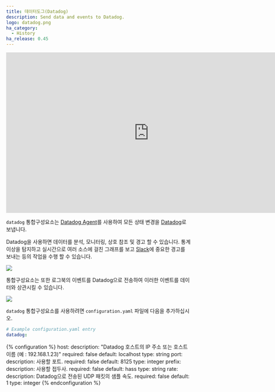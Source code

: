 ```yaml
---
title: 데이터도그(Datadog)
description: Send data and events to Datadog.
logo: datadog.png
ha_category:
  - History
ha_release: 0.45
---
```


<div class='videoWrapper'>
<iframe width="776" height="437" src="https://www.youtube.com/embed/YHmCQ5GVeTk" frameborder="0" allow="accelerometer; autoplay; encrypted-media; gyroscope; picture-in-picture" allowfullscreen></iframe>
</div>

`datadog` 통합구성요소는 [Datadog Agent](https://docs.datadoghq.com/guides/basic_agent_usage/)를 사용하여 모든 상태 변경을 [Datadog](https://www.datadoghq.com/)로 보냅니다.

Datadog을 사용하면 데이터를 분석, 모니터링, 상호 참조 및 경고 할 수 있습니다. 통계 이상을 탐지하고 실시간으로 여러 소스에 걸친 그래프를 보고 [Slack](https://slack.com/intl/en-kr/)에 중요한 경고를 보내는 등의 작업을 수행 할 수 있습니다.

<p class='img'>
  <img src='{{site_root}}/images/screenshots/datadog-board-example.png' />
</p>

통합구성요소는 또한 로그북의 이벤트를 Datadog으로 전송하여 이러한 이벤트를 데이터와 상관시킬 수 있습니다.

<p class='img'>
  <img src='{{site_root}}/images/screenshots/datadog-event-stream.png' />
</p>

`datadog` 통합구성요소를 사용하려면 `configuration.yaml` 파일에 다음을 추가하십시오.

```yaml
# Example configuration.yaml entry
datadog:
```

{% configuration %}
host:
  description: "Datadog 호스트의 IP 주소 또는 호스트 이름 (예 : 192.168.1.23)"
  required: false
  default: localhost
  type: string
port:
  description: 사용할 포트.
  required: false
  default: 8125
  type: integer
prefix:
  description: 사용할 접두사.
  required: false
  default: hass
  type: string
rate:
  description: Datadog으로 전송된 UDP 패킷의 샘플 속도.
  required: false
  default: 1
  type: integer
{% endconfiguration %}

